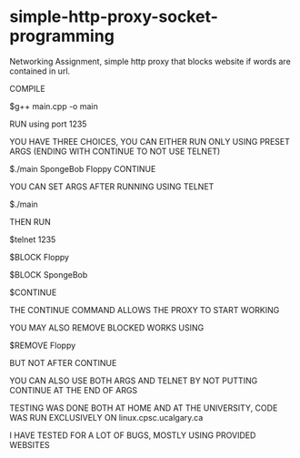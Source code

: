 # simple-http-proxy-socket-programming
Networking Assignment, simple http proxy that blocks website if words are contained in url.

COMPILE

$g++ main.cpp -o main

RUN using port 1235

YOU HAVE THREE CHOICES, YOU CAN EITHER RUN ONLY USING PRESET ARGS (ENDING WITH CONTINUE TO NOT USE TELNET)

$./main SpongeBob Floppy CONTINUE

YOU CAN SET ARGS AFTER RUNNING USING TELNET

$./main

THEN RUN

$telnet <ip> 1235

$BLOCK Floppy

$BLOCK SpongeBob

$CONTINUE

THE CONTINUE COMMAND ALLOWS THE PROXY TO START WORKING

YOU MAY ALSO REMOVE BLOCKED WORKS USING

$REMOVE Floppy

BUT NOT AFTER CONTINUE

YOU CAN ALSO USE BOTH ARGS AND TELNET BY NOT PUTTING CONTINUE AT THE END OF ARGS

TESTING WAS DONE BOTH AT HOME AND AT THE UNIVERSITY, CODE WAS RUN EXCLUSIVELY ON linux.cpsc.ucalgary.ca

I HAVE TESTED FOR A LOT OF BUGS, MOSTLY USING PROVIDED WEBSITES
